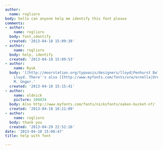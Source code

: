 ```yaml
---
author:
  name: roglioro
body: hello can anyone help me identify this font please
comments:
- author:
    name: roglioro
  body: font,identify
  created: '2013-04-18 15:09:38'
- author:
    name: roglioro
  body: help, identify
  created: '2013-04-18 15:09:53'
- author:
    name: Ryuk
  body: '[[http://moorstation.org/typoasis/designers/lloyd|Penhurst Bold]] by Paul
    Lloyd. There''s also [[http://www.myfonts.com/fonts/urw/ornella|Ornella]] by Ralph
    M. Unger.'
  created: '2013-04-18 15:15:41'
- author:
    name: oldnick
    picture: 109434
  body: Also http://www.myfonts.com/fonts/nicksfonts/oaken-bucket-nf/
  created: '2013-04-18 18:21:09'
- author:
    name: roglioro
  body: thank you
  created: '2013-04-29 22:52:16'
date: '2013-04-18 15:08:47'
title: help with font

---
```

